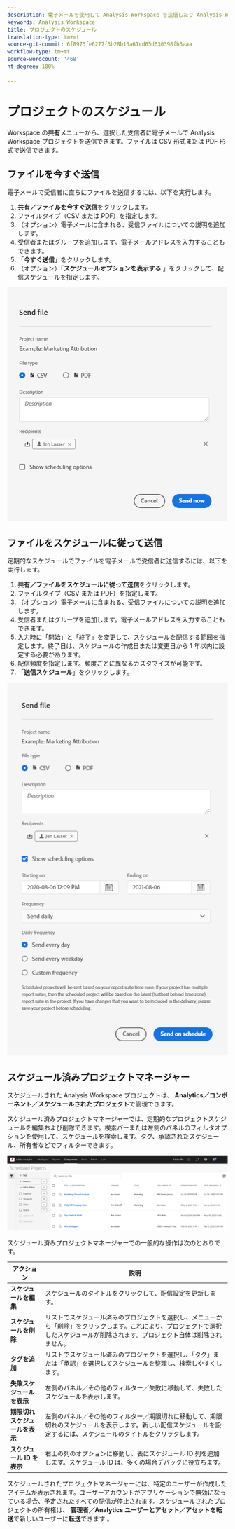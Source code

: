 ```yaml
---
description: 電子メールを使用して Analysis Workspace を送信したり Analysis Workspace の配信をスケジュールしたりします。
keywords: Analysis Workspace
title: プロジェクトのスケジュール
translation-type: tm+mt
source-git-commit: 6f8973fe6277f3b28b13a61cd65d630398fb3aaa
workflow-type: tm+mt
source-wordcount: '468'
ht-degree: 100%

---
```



# プロジェクトのスケジュール

Workspace の&#x200B;**共有**&#x200B;メニューから、選択した受信者に電子メールで Analysis Workspace プロジェクトを送信できます。ファイルは CSV 形式または PDF 形式で送信できます。

## ファイルを今すぐ送信

電子メールで受信者に直ちにファイルを送信するには、以下を実行します。

1. **共有／ファイルを今すぐ送信**&#x200B;をクリックします。
1. ファイルタイプ（CSV または PDF）を指定します。
1. （オプション）電子メールに含まれる、受信ファイルについての説明を追加します。
1. 受信者またはグループを追加します。電子メールアドレスを入力することもできます。
1. 「**今すぐ送信**」をクリックします。
1. （オプション）「**スケジュールオプションを表示する** 」をクリックして、配信スケジュールを指定します。

![ファイルを今すぐ送信](assets/send-file-now.png)

## ファイルをスケジュールに従って送信

定期的なスケジュールでファイルを電子メールで受信者に送信するには、以下を実行します。

1. **共有／ファイルをスケジュールに従って送信**&#x200B;をクリックします。
1. ファイルタイプ（CSV または PDF）を指定します。
1. （オプション）電子メールに含まれる、受信ファイルについての説明を追加します。
1. 受信者またはグループを追加します。電子メールアドレスを入力することもできます。
1. 入力時に「開始」と「終了」を変更して、スケジュールを配信する範囲を指定します。終了日は、スケジュールの作成日または変更日から 1 年以内に設定する必要があります。
1. 配信頻度を指定します。頻度ごとに異なるカスタマイズが可能です。
1. 「**送信スケジュール**」をクリックします。

![](assets/send-on-schedule.png)

## スケジュール済みプロジェクトマネージャー

スケジュールされた Analysis Workspace プロジェクトは、 **Analytics／コンポーネント／スケジュールされたプロジェクト**&#x200B;で管理できます。

スケジュール済みプロジェクトマネージャーでは、定期的なプロジェクトスケジュールを編集および削除できます。検索バーまたは左側のパネルのフィルタオプションを使用して、スケジュールを検索します。タグ、承認されたスケジュール、所有者などでフィルターできます。

![](assets/scheduled-project-manager.png)

スケジュール済みプロジェクトマネージャーでの一般的な操作は次のとおりです。

| アクション | 説明 |
|---|---|
| **スケジュールを編集** | スケジュールのタイトルをクリックして、配信設定を更新します。 |
| **スケジュールを削除** | リストでスケジュール済みのプロジェクトを選択し、メニューから「削除」をクリックします。これにより、プロジェクトで選択したスケジュールが削除されます。プロジェクト自体は削除されません。 |
| **タグを追加** | リストでスケジュール済みのプロジェクトを選択し、「タグ」または「承認」を選択してスケジュールを整理し、検索しやすくします。 |
| **失敗スケジュールを表示** | 左側のパネル／その他のフィルター／失敗に移動して、失敗したスケジュールを表示します。 |
| **期限切れスケジュールを表示** | 左側のパネル／その他のフィルター／期限切れに移動して、期限切れのスケジュールを表示します。新しい配信スケジュールを設定するには、スケジュールのタイトルをクリックします。 |
| **スケジュール ID を表示** | 右上の列のオプションに移動し、表にスケジュール ID 列を追加します。スケジュール ID は、多くの場合デバッグに役立ちます。 |

スケジュールされたプロジェクトマネージャーには、特定のユーザーが作成したアイテムが表示されます。ユーザーアカウントがアプリケーションで無効になっている場合、予定されたすべての配信が停止されます。スケジュールされたプロジェクトの所有権は、 **管理者／Analytics ユーザーとアセット／アセットを転送**&#x200B;で新しいユーザーに&#x200B;**転送**&#x200B;できます 。
